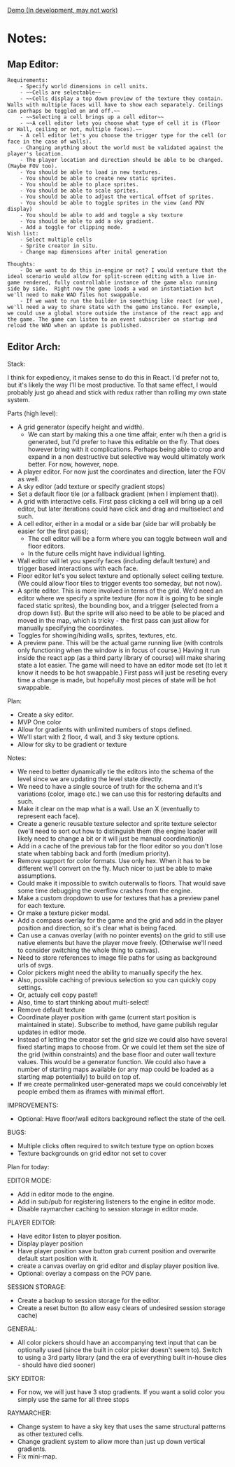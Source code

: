 [Demo (In development, may not work)](https://wonderful-dubinsky-e2d239.netlify.com/)

# Notes:

## Map Editor:
    Requirements:
        - Specify world dimensions in cell units.
        - ~~Cells are selectable~~
        - ~~Cells display a top down preview of the texture they contain. Walls with multiple faces will have to show each separately. Ceilings can perhaps be toggled on and off.~~
        - ~~Selecting a cell brings up a cell editor~~
        - ~~A cell editor lets you choose what type of cell it is (Floor or Wall, ceiling or not, multiple faces).~~
        - A cell editor let's you choose the trigger type for the cell (or face in the case of walls).
        - Changing anything about the world must be validated against the player's location.
        - The player location and direction should be able to be changed. (Maybe FOV too).
        - You should be able to load in new textures.
        - You should be able to create new static sprites.
        - You should be able to place sprites.
        - You should be able to scale sprites.
        - You should be able to adjust the vertical offset of sprites.
        - You should be able to toggle sprites in the view (and POV display)
        - You should be able to add and toggle a sky texture
        - You should be able to add a sky gradient.
        - Add a toggle for clipping mode.
    Wish list:
        - Select multiple cells
        - Sprite creator in situ.
        - Change map dimensions after inital generation

    Thoughts:
        - Do we want to do this in-engine or not? I would venture that the ideal scenario would allow for split-screen editing with a live in-game rendered, fully controllable instance of the game also running side by side.  Right now the game loads a wad on instantiation but we'll need to make WAD files hot swappable.
        - If we want to run the builder in something like react (or vue), we'll need a way to share state with the game instance. For example, we could use a global store outside the instance of the react app and the game. The game can listen to an event subscriber on startup and reload the WAD when an update is published.

## Editor Arch:
Stack:

I think for expediency, it makes sense to do this in React. I'd prefer not to, but it's likely the way I'll be most productive. To that same effect, I would probably just go ahead and stick with redux rather than rolling my own state system.

Parts (high level):

- A grid generator (specify height and width). 
    - We can start by making this a one time affair, enter w/h then a grid is generated, but I'd prefer to have this editable on the fly. That does however bring with it complications. Perhaps being able to crop and expand in a non destructive but selective way would ultimately work better. For now, however, nope.
- A player editor. For now just the coordinates and direction, later the FOV as well.
- A sky editor (add texture or specify gradient stops)
- Set a default floor tile (or a fallback gradient (when I implement that)).
- A grid with interactive cells. First pass clicking a cell will bring up a cell editor, but later iterations could have click and drag and multiselect and such.
- A cell editor, either in a modal or a side bar (side bar will probably be easier for the first pass);
    - The cell editor will be a form where you can toggle between wall and floor editors. 
    - In the future cells might have individual lighting.
- Wall editor will let you specify faces (including default texture) and trigger based interactions with each face.
- Floor editor let's you select texture and optionally select ceiling texture.  (We could allow floor tiles to trigger events too someday, but not now).
- A sprite editor. This is more involved in terms of the grid. We'd need an editor where we specify a sprite texture (for now it is going to be single faced static sprites), the bounding box, and a trigger (selected from a drop down list). But the sprite will also need to be able to be placed and moved in the map, which is tricky - the first pass can just allow for manually specifying the coordinates. 
- Toggles for showing/hiding walls, sprites, textures, etc.
- A preview pane. This will be the actual game running live (with controls only functioning when the window is in focus of course.) Having it run inside the react app (as a third party library of course) will make sharing state a lot easier. The game will need to have an editor mode set (to let it know it needs to be hot swappable.) First pass will just be reseting every time a change is made, but hopefully most pieces of state will be hot swappable.



Plan:
- Create a sky editor.
- MVP One color
- Allow for gradients with unlimited numbers of stops defined.
- We'll start with 2 floor, 4 wall, and 3 sky texture options.
- Allow for sky to be gradient or texture

Notes:
- We need to better dynamically tie the editors into the schema of the level since we are updating the level state directly.
- We need to have a single source of truth for the schema and it's variations (color, image etc.) we can use this for restoring defaults and such.
- Make it clear on the map what is a wall. Use an X (eventually to represent each face).
- Create a generic reusable texture selector and sprite texture selector (we'll need to sort out how to distinguish them (the engine loader will likely need to change a bit or it will just be manual coordination))
- Add in a cache of the previous tab for the floor editor so you don't lose state when tabbing back and forth (medium priority).
- Remove support for color formats. Use only hex. When it has to be different we'll convert on the fly. Much nicer to just be able to make assumptions.
- Could make it impossible to switch outerwalls to floors. That would save some time debugging the overflow crashes from the engine.
- Make a custom dropdown to use for textures that has a preview panel for each texture.
- Or make a texture picker modal.
- Add a compass overlay for the game and the grid and add in the player position and direction, so it's clear what is being faced.
- Can use a canvas overlay (with no pointer events) on the grid to still use native elements but have the player move freely. (Otherwise we'll need to consider switching the whole thing to canvas).
- Need to store references to image file paths for using as background urls of svgs.
- Color pickers might need the ability to manually specify the hex.
- Also, possible caching of previous selection so you can quickly copy settings.
- Or, actualy cell copy paste!!
- Also, time to start thinking about multi-select!
- Remove default texture
- Coordinate player position with game (current start position is maintained in state). Subscribe to method, have game publish regular updates in editor mode.
- Instead of letting the creator set the grid size we could also have several fixed starting maps to choose from. Or we could let them set the size of the grid (within constraints) and the base floor and outer wall texture values. This would be a generator function. We could also have a number of starting maps available (or any map could be loaded as a starting map potentially) to build on top of.
- If we create permalinked user-generated maps we could conceivably let people embed them as iframes with minimal effort.

IMPROVEMENTS:
- Optional: Have floor/wall editors background reflect the state of the cell.

BUGS:
- Multiple clicks often required to switch texture type on option boxes
- Texture backgrounds on grid editor not set to cover

Plan for today:

EDITOR MODE:
- Add in editor mode to the engine.
- Add in sub/pub for registering listeners to the engine in editor mode.
- Disable raymarcher caching to session storage in editor mode.

PLAYER EDITOR:
- Have editor listen to player position.
- Display player position
- Have player position save button grab current position and overwrite default start position with it.
- create a canvas overlay on grid editor and display player position live.
- Optional: overlay a compass on the POV pane.

SESSION STORAGE:
- Create a backup to session storage for the editor.
- Create a reset button (to allow easy clears of undesired session storage cache)

GENERAL:
- All color pickers should have an accompanying text input that can be optionally used (since the built in color picker doesn't seem to). Switch to using a 3rd party library (and the era of everything built in-house dies - should have died sooner)

SKY EDITOR:
- For now, we will just have 3 stop gradients. If you want a solid color you simply use the same for all three stops

RAYMARCHER:
- Change system to have a sky key that uses the same structural patterns as other textured cells.
- Change gradient system to allow more than just up down vertical gradients.
- Fix mini-map.
